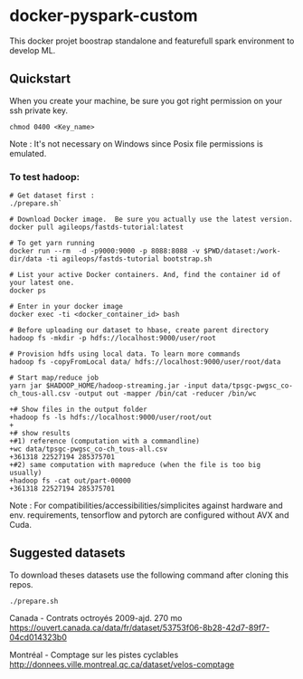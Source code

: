 # docker-pyspark-custom

This docker projet boostrap standalone and featurefull spark environment to develop ML.

## Quickstart

When you create your machine, be sure you got right permission on your ssh private key.

```
chmod 0400 <Key_name>
```

Note : It's not necessary on Windows since Posix file permissions is emulated.

### To test hadoop:

```
# Get dataset first :
./prepare.sh`

# Download Docker image.  Be sure you actually use the latest version.
docker pull agileops/fastds-tutorial:latest

# To get yarn running
docker run --rm  -d -p9000:9000 -p 8088:8088 -v $PWD/dataset:/work-dir/data -ti agileops/fastds-tutorial bootstrap.sh

# List your active Docker containers. And, find the container id of your latest one.
docker ps

# Enter in your docker image
docker exec -ti <docker_container_id> bash

# Before uploading our dataset to hbase, create parent directory
hadoop fs -mkdir -p hdfs://localhost:9000/user/root

# Provision hdfs using local data. To learn more commands
hadoop fs -copyFromLocal data/ hdfs://localhost:9000/user/root/data

# Start map/reduce job
yarn jar $HADOOP_HOME/hadoop-streaming.jar -input data/tpsgc-pwgsc_co-ch_tous-all.csv -output out -mapper /bin/cat -reducer /bin/wc

+# Show files in the output folder
+hadoop fs -ls hdfs://localhost:9000/user/root/out
+
+# show results
+#1) reference (computation with a commandline)
+wc data/tpsgc-pwgsc_co-ch_tous-all.csv
+361318 22527194 285375701
+#2) same computation with mapreduce (when the file is too big usually)
+hadoop fs -cat out/part-00000
+361318 22527194 285375701
```

Note : For compatibilities/accessibilities/simplicites against hardware and env. requirements, tensorflow and pytorch are configured without AVX and Cuda.

## Suggested datasets

To download theses datasets use the following command after cloning this repos.

```
./prepare.sh
```

Canada - Contrats octroyés 2009-ajd. 270 mo
https://ouvert.canada.ca/data/fr/dataset/53753f06-8b28-42d7-89f7-04cd014323b0

Montréal - Comptage sur les pistes cyclables
http://donnees.ville.montreal.qc.ca/dataset/velos-comptage
